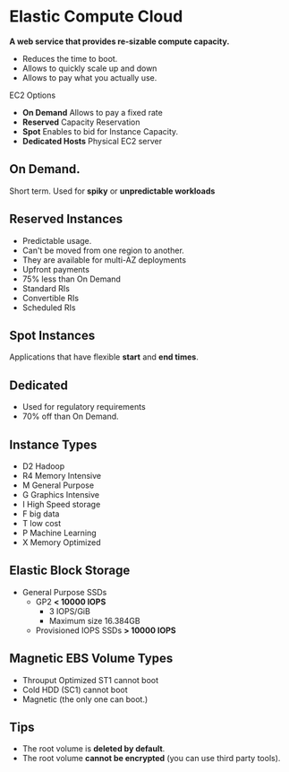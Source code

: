 # Elastic Compute Cloud

**A web service that provides re-sizable compute capacity.**

- Reduces the time to boot.
- Allows to quickly scale up and down
- Allows to pay what you actually use.

EC2 Options

- **On Demand** Allows to pay a fixed rate
- **Reserved** Capacity Reservation
- **Spot** Enables to bid for Instance Capacity.
- **Dedicated Hosts** Physical EC2 server

## On Demand.

Short term. Used for **spiky** or **unpredictable workloads**

## Reserved Instances

- Predictable usage.
- Can't be moved from one region to another.
- They are available for multi-AZ deployments
- Upfront payments
- 75% less than On Demand
- Standard RIs
- Convertible RIs
- Scheduled RIs

## Spot Instances

Applications that have flexible **start** and **end times**.

## Dedicated

- Used for regulatory requirements
- 70% off than On Demand.

## Instance Types

- D2 Hadoop
- R4 Memory Intensive
- M General Purpose
- G Graphics Intensive
- I High Speed storage
- F big data
- T low cost
- P Machine Learning
- X Memory Optimized

## Elastic Block Storage

- General Purpose SSDs
  - GP2 **< 10000 IOPS**
    - 3 IOPS/GiB
    - Maximum size 16.384GB
  - Provisioned IOPS SSDs **> 10000 IOPS**

## Magnetic EBS Volume Types

- Throuput Optimized ST1 cannot boot
- Cold HDD (SC1) cannot boot
- Magnetic (the only one can boot.)

## Tips

- The root volume is **deleted by default**.
- The root volume **cannot be encrypted** (you can use third party tools).
